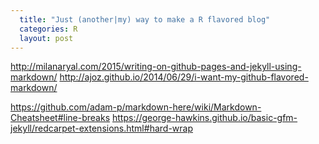```yaml
---
  title: "Just (another|my) way to make a R flavored blog"
  categories: R
  layout: post
---
```


http://milanaryal.com/2015/writing-on-github-pages-and-jekyll-using-markdown/
http://ajoz.github.io/2014/06/29/i-want-my-github-flavored-markdown/

https://github.com/adam-p/markdown-here/wiki/Markdown-Cheatsheet#line-breaks
https://george-hawkins.github.io/basic-gfm-jekyll/redcarpet-extensions.html#hard-wrap
